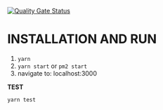 [![Quality Gate Status](https://sonarcloud.io/api/project_badges/measure?project=andreadito_simple-realtime-basket&metric=alert_status)](https://sonarcloud.io/dashboard?id=andreadito_simple-realtime-basket)

# INSTALLATION AND RUN

1) `yarn`
2) `yarn start` or `pm2 start`
3) navigate to: localhost:3000


**TEST**

`yarn test`

